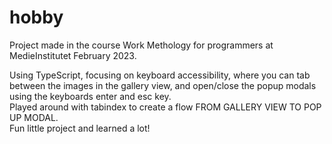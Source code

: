 # hobby
   Project made in the course Work Methology for programmers at MedieInstitutet February 2023.

 Using TypeScript, focusing on keyboard accessibility, 
      where you can tab between the images in the gallery view, 
      and open/close the popup modals using the keyboards enter and esc key.<br>
      Played around with tabindex to create a flow FROM GALLERY VIEW TO POP UP MODAL.<br>
      Fun little project and learned a lot!<br><br>
